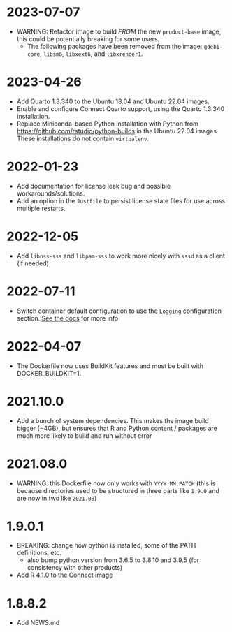 # 2023-07-07

- WARNING: Refactor image to build _FROM_ the new `product-base` image, this could be potentially breaking for some 
  users.
  - The following packages have been removed from the image: `gdebi-core`, `libsm6`, `libxext6`, and `libxrender1`.

# 2023-04-26

- Add Quarto 1.3.340 to the Ubuntu 18.04 and Ubuntu 22.04 images.
- Enable and configure Connect Quarto support, using the Quarto 1.3.340
  installation.
- Replace Miniconda-based Python installation with Python from https://github.com/rstudio/python-builds in the Ubuntu
  22.04 images. These installations do not contain `virtualenv`.

# 2022-01-23

- Add documentation for license leak bug and possible workarounds/solutions.
- Add an option in the `Justfile` to persist license state files for use
across multiple restarts.

# 2022-12-05

- Add `libnss-sss` and `libpam-sss` to work more nicely with `sssd` as a client
  (if needed)

# 2022-07-11

- Switch container default configuration to use the `Logging` configuration
  section. [See the docs](https://docs.rstudio.com/connect/admin/logging/) for
  more info

# 2022-04-07

- The Dockerfile now uses BuildKit features and must be built with
  DOCKER_BUILDKIT=1.

# 2021.10.0

- Add a bunch of system dependencies. This makes the image build bigger (~4GB),
  but ensures that R and Python content / packages are much more likely to
  build and run without error

# 2021.08.0

- WARNING: this Dockerfile now only works with `YYYY.MM.PATCH` (this is because
  directories used to be structured in three parts like `1.9.0` and are now in
  two like `2021.08`)

# 1.9.0.1

- BREAKING: change how python is installed, some of the PATH definitions, etc.
  - also bump python version from 3.6.5 to 3.8.10 and 3.9.5 (for consistency with other products)
- Add R 4.1.0 to the Connect image

# 1.8.8.2

- Add NEWS.md
